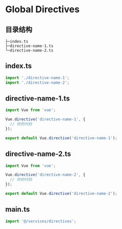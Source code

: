 # Global Directives

## 目录结构

```
├─index.ts
├─directive-name-1.ts
└─directive-name-2.ts
```

## index.ts

```typescript
import './directive-name-1';
import './directive-name-2';
```

## directive-name-1.ts

```typescript
import Vue from 'vue';

Vue.directive('directive-name-1', {
  // 你的代码
});

export default Vue.directive('directive-name-1');
```

## directive-name-2.ts

```typescript
import Vue from 'vue';

Vue.directive('directive-name-2', {
  // 你的代码
});

export default Vue.directive('directive-name-2');
```

## main.ts

```typescript
import '@/services/directives';
```